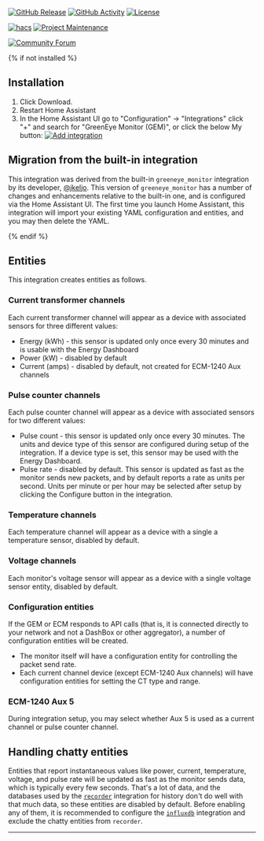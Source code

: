 [![GitHub Release][releases-shield]][releases]
[![GitHub Activity][commits-shield]][commits]
[![License][license-shield]][license]

[![hacs][hacsbadge]][hacs]
[![Project Maintenance][maintenance-shield]][user_profile]

[![Community Forum][forum-shield]][forum]

{% if not installed %}

## Installation

1. Click Download.
2. Restart Home Assistant
3. In the Home Assistant UI go to "Configuration" -> "Integrations" click "+" and search for "GreenEye Monitor (GEM)", or click the below My button:
   [![Add integration](https://my.home-assistant.io/badges/config_flow_start.svg)](https://my.home-assistant.io/redirect/config_flow_start/?domain=greeneye_monitor)

## Migration from the built-in integration

This integration was derived from the built-in `greeneye_monitor` integration by its developer, [@jkeljo](https://github.com/jkeljo). This version of `greeneye_monitor` has a number of changes and enhancements relative to the built-in one, and is configured via the Home Assistant UI. The first time you launch Home Assistant, this integration will import your existing YAML configuration and entities, and you may then delete the YAML.

{% endif %}

## Entities

This integration creates entities as follows.

### Current transformer channels

Each current transformer channel will appear as a device with associated sensors for three different values:

- Energy (kWh) - this sensor is updated only once every 30 minutes and is usable with the Energy Dashboard
- Power (kW) - disabled by default
- Current (amps) - disabled by default, not created for ECM-1240 Aux channels

### Pulse counter channels

Each pulse counter channel will appear as a device with associated sensors for two different values:

- Pulse count - this sensor is updated only once every 30 minutes. The units and device type of this sensor are configured during setup of the integration. If a device type is set, this sensor may be used with the Energy Dashboard.
- Pulse rate - disabled by default. This sensor is updated as fast as the monitor sends new packets, and by default reports a rate as units per second. Units per minute or per hour may be selected after setup by clicking the Configure button in the integration.

### Temperature channels

Each temperature channel will appear as a device with a single a temperature sensor, disabled by default.

### Voltage channels

Each monitor's voltage sensor will appear as a device with a single voltage sensor entity, disabled by default.

### Configuration entities

If the GEM or ECM responds to API calls (that is, it is connected directly to your network and not a DashBox or other aggregator), a number of configuration entities will be created.

- The monitor itself will have a configuration entity for controlling the packet send rate.
- Each current channel device (except ECM-1240 Aux channels) will have configuration entities for setting the CT type and range.

### ECM-1240 Aux 5

During integration setup, you may select whether Aux 5 is used as a current channel or pulse counter channel.

## Handling chatty entities

Entities that report instantaneous values like power, current, temperature, voltage, and pulse rate will be updated as fast as the monitor sends data, which is typically every few seconds. That's a lot of data, and the databases used by the [`recorder`](https://www.home-assistant.io/integrations/recorder) integration for history don't do well with that much data, so these entities are disabled by default. Before enabling any of them, it is recommended to configure the [`influxdb`](https://www.home-assistant.io/integrations/influxdb) integration and exclude the chatty entities from `recorder`.

---

[commits-shield]: https://img.shields.io/github/commit-activity/y/jkeljo/hacs-greeneye-monitor.svg?style=for-the-badge
[commits]: https://github.com/jkeljo/hacs-greeneye-monitor/commits/main
[hacs]: https://hacs.xyz
[hacsbadge]: https://img.shields.io/badge/HACS-Custom-orange.svg?style=for-the-badge
[forum-shield]: https://img.shields.io/badge/community-forum-brightgreen.svg?style=for-the-badge
[forum]: https://community.home-assistant.io/
[license]: https://github.com/jkeljo/hacs-greeneye-monitor/blob/main/LICENSE
[license-shield]: https://img.shields.io/github/license/jkeljo/hacs-greeneye-monitor.svg?style=for-the-badge
[maintenance-shield]: https://img.shields.io/badge/maintainer-%40jkeljo-blue.svg?style=for-the-badge
[releases-shield]: https://img.shields.io/github/release/jkeljo/hacs-greeneye-monitor.svg?style=for-the-badge
[releases]: https://github.com/jkeljo/hacs-greeneye-monitor/releases
[user_profile]: https://github.com/jkeljo
